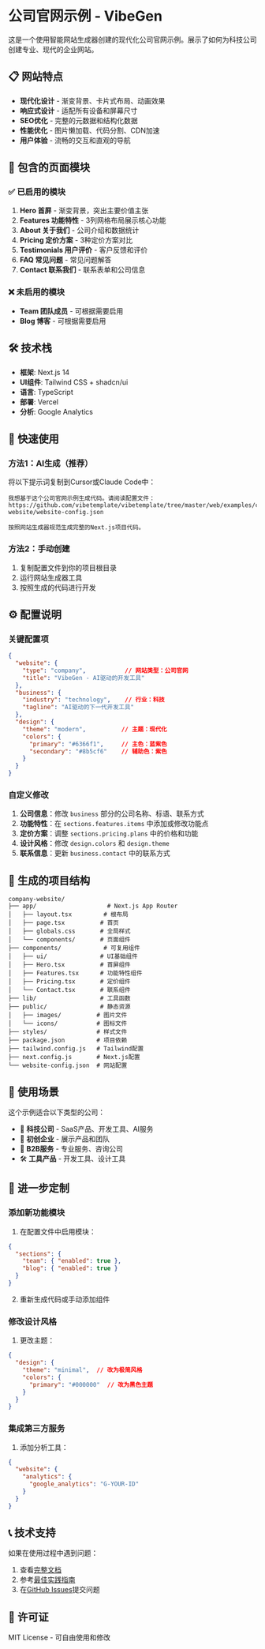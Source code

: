 # 公司官网示例 - VibeGen

这是一个使用智能网站生成器创建的现代化公司官网示例。展示了如何为科技公司创建专业、现代的企业网站。

## 📋 网站特点

- **现代化设计** - 渐变背景、卡片式布局、动画效果
- **响应式设计** - 适配所有设备和屏幕尺寸
- **SEO优化** - 完整的元数据和结构化数据
- **性能优化** - 图片懒加载、代码分割、CDN加速
- **用户体验** - 流畅的交互和直观的导航

## 🎨 包含的页面模块

### ✅ 已启用的模块

1. **Hero 首屏** - 渐变背景，突出主要价值主张
2. **Features 功能特性** - 3列网格布局展示核心功能
3. **About 关于我们** - 公司介绍和数据统计
4. **Pricing 定价方案** - 3种定价方案对比
5. **Testimonials 用户评价** - 客户反馈和评价
6. **FAQ 常见问题** - 常见问题解答
7. **Contact 联系我们** - 联系表单和公司信息

### ❌ 未启用的模块

- **Team 团队成员** - 可根据需要启用
- **Blog 博客** - 可根据需要启用

## 🛠️ 技术栈

- **框架**: Next.js 14
- **UI组件**: Tailwind CSS + shadcn/ui
- **语言**: TypeScript
- **部署**: Vercel
- **分析**: Google Analytics

## 🚀 快速使用

### 方法1：AI生成（推荐）

将以下提示词复制到Cursor或Claude Code中：

```
我想基于这个公司官网示例生成代码。请阅读配置文件：
https://github.com/vibetemplate/vibetemplate/tree/master/web/examples/company-website/website-config.json

按照网站生成器规范生成完整的Next.js项目代码。
```

### 方法2：手动创建

1. 复制配置文件到你的项目根目录
2. 运行网站生成器工具
3. 按照生成的代码进行开发

## ⚙️ 配置说明

### 关键配置项

```json
{
  "website": {
    "type": "company",           // 网站类型：公司官网
    "title": "VibeGen - AI驱动的开发工具"
  },
  "business": {
    "industry": "technology",    // 行业：科技
    "tagline": "AI驱动的下一代开发工具"
  },
  "design": {
    "theme": "modern",          // 主题：现代化
    "colors": {
      "primary": "#6366f1",     // 主色：蓝紫色
      "secondary": "#8b5cf6"    // 辅助色：紫色
    }
  }
}
```

### 自定义修改

1. **公司信息**：修改 `business` 部分的公司名称、标语、联系方式
2. **功能特性**：在 `sections.features.items` 中添加或修改功能点
3. **定价方案**：调整 `sections.pricing.plans` 中的价格和功能
4. **设计风格**：修改 `design.colors` 和 `design.theme`
5. **联系信息**：更新 `business.contact` 中的联系方式

## 📁 生成的项目结构

```
company-website/
├── app/                    # Next.js App Router
│   ├── layout.tsx         # 根布局
│   ├── page.tsx          # 首页
│   ├── globals.css       # 全局样式
│   └── components/       # 页面组件
├── components/            # 可复用组件
│   ├── ui/               # UI基础组件
│   ├── Hero.tsx          # 首屏组件
│   ├── Features.tsx      # 功能特性组件
│   ├── Pricing.tsx       # 定价组件
│   └── Contact.tsx       # 联系组件
├── lib/                  # 工具函数
├── public/               # 静态资源
│   ├── images/          # 图片文件
│   └── icons/           # 图标文件
├── styles/              # 样式文件
├── package.json         # 项目依赖
├── tailwind.config.js   # Tailwind配置
├── next.config.js       # Next.js配置
└── website-config.json  # 网站配置
```

## 🎯 使用场景

这个示例适合以下类型的公司：

- 🏢 **科技公司** - SaaS产品、开发工具、AI服务
- 🚀 **初创企业** - 展示产品和团队
- 💼 **B2B服务** - 专业服务、咨询公司
- 🛠️ **工具产品** - 开发工具、设计工具

## 🔧 进一步定制

### 添加新功能模块

1. 在配置文件中启用模块：
```json
{
  "sections": {
    "team": { "enabled": true },
    "blog": { "enabled": true }
  }
}
```

2. 重新生成代码或手动添加组件

### 修改设计风格

1. 更改主题：
```json
{
  "design": {
    "theme": "minimal",  // 改为极简风格
    "colors": {
      "primary": "#000000"  // 改为黑色主题
    }
  }
}
```

### 集成第三方服务

1. 添加分析工具：
```json
{
  "website": {
    "analytics": {
      "google_analytics": "G-YOUR-ID"
    }
  }
}
```

## 📞 技术支持

如果在使用过程中遇到问题：

1. 查看[完整文档](../../docs/)
2. 参考[最佳实践指南](../../docs/最佳实践.md)
3. 在[GitHub Issues](https://github.com/vibetemplate/vibetemplate/issues)提交问题

## 📄 许可证

MIT License - 可自由使用和修改